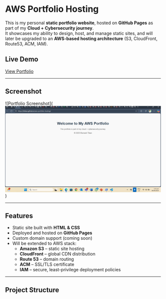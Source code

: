 # AWS Portfolio Hosting

This is my personal **static portfolio website**, hosted on **GitHub Pages** as part of my **Cloud + Cybersecurity journey**.  
It showcases my ability to design, host, and manage static sites, and will later be upgraded to an **AWS-based hosting architecture** (S3, CloudFront, Route53, ACM, IAM).

## Live Demo
 [View Portfolio](https://btikan.github.io/aws-portfolio-hosting/)

---

## Screenshot
![Portfolio Screenshot](![alt text](image.png))

---

## Features
- Static site built with **HTML & CSS**
- Deployed and hosted on **GitHub Pages**
- Custom domain support (coming soon)
- Will be extended to AWS stack:
  - **Amazon S3** – static site hosting
  - **CloudFront** – global CDN distribution
  - **Route 53** – domain routing
  - **ACM** – SSL/TLS certificate
  - **IAM** – secure, least-privilege deployment policies

---

## Project Structure
